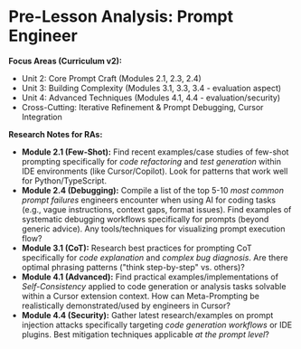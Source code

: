 # Pre-Lesson Analysis: Prompt Engineer

**Focus Areas (Curriculum v2):**
*   Unit 2: Core Prompt Craft (Modules 2.1, 2.3, 2.4)
*   Unit 3: Building Complexity (Modules 3.1, 3.3, 3.4 - evaluation aspect)
*   Unit 4: Advanced Techniques (Modules 4.1, 4.4 - evaluation/security)
*   Cross-Cutting: Iterative Refinement & Prompt Debugging, Cursor Integration

**Research Notes for RAs:**
*   **Module 2.1 (Few-Shot):** Find recent examples/case studies of few-shot prompting specifically for *code refactoring* and *test generation* within IDE environments (like Cursor/Copilot). Look for patterns that work well for Python/TypeScript.
*   **Module 2.4 (Debugging):** Compile a list of the top 5-10 *most common prompt failures* engineers encounter when using AI for coding tasks (e.g., vague instructions, context gaps, format issues). Find examples of systematic debugging workflows specifically for prompts (beyond generic advice). Any tools/techniques for visualizing prompt execution flow?
*   **Module 3.1 (CoT):** Research best practices for prompting CoT specifically for *code explanation* and *complex bug diagnosis*. Are there optimal phrasing patterns ("think step-by-step" vs. others)?
*   **Module 4.1 (Advanced):** Find practical examples/implementations of *Self-Consistency* applied to code generation or analysis tasks solvable within a Cursor extension context. How can Meta-Prompting be realistically demonstrated/used by engineers in Cursor?
*   **Module 4.4 (Security):** Gather latest research/examples on prompt injection attacks specifically targeting *code generation workflows* or IDE plugins. Best mitigation techniques applicable *at the prompt level*? 